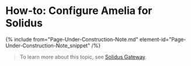 

# How-to: Configure Amelia for Solidus

{% include from="Page-Under-Construction-Note.md" element-id="Page-Under-Construction-Note_snippet" /%}

> To learn more about this topic, see [Solidus Gateway](https://docs.amelia.com/display/AmeliaDocsV6/Solidus+Gateway).

 
